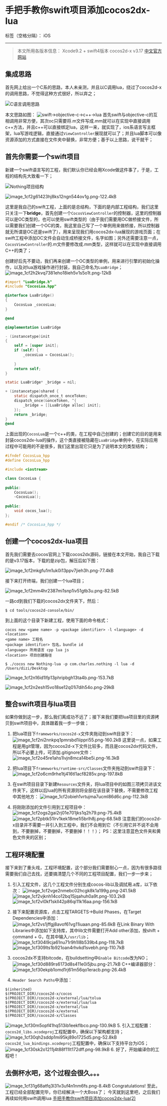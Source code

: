 ﻿# 手把手教你swift项目添加cocos2dx-lua

标签（空格分隔）： iOS

---

>本文所用各版本信息：
Xcode9.2 + swift4版本
cocos2d-x v3.17 [中文官方网站](http://www.cocos.com/?v=CN)

## 集成思路

首先网上给出一个C系的思路，本人未亲测，并且以C调用lua，绕过了cocos2d-x的调用思路，不觉得这种方式很好，所以弃之；

![C语言调用思路][1]

本文思路如图：
![swift->objective-c->c++->lua][2]
首先swift与objective-c的互相调用非常方便，其次oc只需要将.m文件写成.mm就可以在实现中直接调用c++方法，并且c++可以直接绑定lua，这样一来，就实现了，ios系语言写主框架，lua写游戏逻辑，直接通过`ViewController`展现就可以了；并且lua脚本可以像资源添加的方式直接在文件夹中替换，非常方便；基于以上思路，说干就干；

## 首先你需要一个swift项目

新建一个swift语言写的工程，我们默认你已经会用Xcode做这件事了，于是，工程的结构先大致看一下；

![Nothing项目结构][3]

![image_1cf2g61423hj8ks12ngn544ov1g.png-122.4kB][4]

这里是我自己的swift工程，上面的是总结构，下面的是内部工程结构，我们这里只关注一下**bridge**，首先创建一个`CocosViewController`的控制器，这里的控制器可以是OC类型的，也可以使用swift类型的（由于我们需要用OC做桥接文件，所以需要我们创建一个OC的类，我这里自己写了一个单例用来做桥接，所以控制器就无所谓是OC还是swift了），用来呈现我们用cocos2dx-lua展现的游戏页面；在swift工程中添加OC文件会自动生成桥接文件，名字如图；另外还需要注意一点，`CocosViewController`的.m文件要修改成.mm类型，这样就可以在实现中直接调用C++的类了；

创建好后先不要动，我们再来创建一个OC类型的单例，用来进行引擎的初始化操作，以及对lua游戏操作进行封装，我自己命名为`LuaBridge`；
![image_1cf2h2kvq7381eho18ieh5v1s5o1t.png-12kB][5]

```objective-c
#import "LuaBridge.h"
#include "CocosLua.hpp"

@interface LuaBridge()
{
    CocosLua _cocosLua;
}

@end

@implementation LuaBridge

- (instancetype)init
{
    self = [super init];
    if (self) {
        _cocosLua = CocosLua();
        
    }
    return self;
}

static LuaBridge* _bridge = nil;

+ (instancetype)shared {
    static dispatch_once_t onceToken;
    dispatch_once(&onceToken, ^{
        _bridge = [[LuaBridge alloc] init];
    });
    return _bridge;
}
@end
```

上面出现的`CocosLua`是一个c++的类，在工程中自己创建的；创建它的目的是用来封装cocos2dx-lua的操作，这个类直接被隐藏在`LuaBridge`单例中，在实际应用过程中可能用的不是很多，我们这里出现它只是为了说明本文的类型结构；

```c++
#ifndef CocosLua_hpp
#define CocosLua_hpp

#include <iostream>

class CocosLua {
    
public:
    CocosLua();
    ~CocosLua();
    
public:
    void cocos_lua();
};

#endif /* CocosLua_hpp */
```

## 创建一个cocos2dx-lua项目

首先我们需要去cocos官网上下载cocos2dx源码，链接在本文开始，我自己下载的是v3.17版本，下载的是zip包，解压后如下图：

![image_1cf2mkgfu1m1uk0i13ppv7jieh3h.png-77.4kB][6]

接下来打开终端，我们创建一个lua项目；

![image_1cf2mm4hr2387mi1snp1iv51gtb3u.png-82.5kB][7]

一路cd到我们下载的cocos2dx文件夹下，然后：
```
$ cd tools/cocos2d-console/bin/
```
到上面的这个目录下新建工程，使用下面的命令格式：
```
cocos new <game name> -p <package identifier> -l <language> -d <location>
<game name> 工程名
<package identifier> 包名，bundle id
<language> 所用语言 cpp lua js
<location> 项目创建路径
```
```
$ ./cocos new Nothing-lua -p com.charles.nothing -l lua -d /Users/dizi/Desktop
```
![image_1cf2n16id1lfp13phripbgh13ta4b.png-153.7kB][8]

![image_1cf2n2esh15vo18se12q01i7dih54o.png-29kB][9]

## 整合swift项目与lua项目

如果你做到这一步，那么我们离成功不远了；接下来我们要把lua项目里的资源拷贝到swift项目中，具体跟着我一步一步做；

1. 把lua项目下`frameworks/cocos2d-x`文件夹拖动到swift目录下：
![image_1cf2ni2nnkpq1pmrsbd1iippri55.png-160.2kB][10]
这里说一点，如果工程是用git管理，因为cocos2d-x下文件比较多，而且是cocos2dx代码文件，所以不必要上传，可添加.gitignore文件：
![image_1cf2o45re1ahs1lvjn8mca14be5i.png-16.3kB][11]

2. 把lua项目下`frameworks/runtime-src/Classes`文件夹拖动到swift目录下：
![image_1cf2o6cm9rhe1tj416tl1acf8285v.png-197.8kB][12]

3. 在swift项目目录下新建`Resources`文件夹，将lua项目中的如图三项拷贝进该文件夹下，这样以后lua的所有资源则将全部在该目录下替换，不需要修改工程中其他地方：
![image_1cf2obieh1vrtujma7ucml86d6c.png-112.3kB][13]

4. 将刚刚添加的文件引用到工程项目中：
![image_1cf2ogs2gai2rj01e701jks1q2h79.png-75.4kB][14]
![image_1cf2pbtk51lrv1kek18me1i5brlh8j.png-68.5kB][15]
注意我们的coco2d-x目录并不需要一并引入到工程中，我们不会用到它（不引用它并不说不会用到，不要删掉，不要删掉，不要删掉！！！）；
PS：这里注意蓝色文件夹和黄色文件夹的区别；

## 工程环境配置

接下来到了重头戏，工程环境配置，这个部分我们需要耐心一点，因为有很多路径需要我们自己去找，还要搞清楚几个不同的工程项目配置，我们一步一步来；

1. 引入工程文件，这几个工程文件分别生成cocos-lib以及调拭用.a库，以下依次：
![image_1cf2vge2nmebc02hcgk8k1a199g.png-241.5kB][16]
![image_1cf2vjknh14co12bq15jqahuh0a9t.png-103.2kB][17]
![image_1cf2vl0kf1skll42p86qi11k16aa.png-156.1kB][18]

2. 接下来配置资源库，点击工程TARGETS->Build Phases，在Target Dependencies中添加：
![image_1cf2vs1jffgj8avof61vg11iuaan.png-85.6kB][19]
在Link Binary With Libraries中添加如下支持库，其中lib文件需要打开Add other添加，按shift + command + G，在其中输入`/usr/lib`；
![image_1cf304l9cja61nu71r9h1l8b539b4.png-118.7kB][20]
![image_1cf309lts1b921oan4rhvkd1svebh.png-110.7kB][21]

3. cocos2dx不支持bitcode，在buildsetting中`Enable Bitcode`改为NO；
![image_1cf30d889rs6173d8s411e0i5jbu.png-21.7kB][22]
C++编译器部分：
![image_1cf30ekpb1omd1rj61m56qo1eracb.png-26.4kB][23]

4. `Header Search Paths`中添加：
```
$(inherited)
$(PROJECT_DIR)/cocos2d-x/cocos
$(PROJECT_DIR)/cocos2d-x/external/lua/tolua
$(PROJECT_DIR)/cocos2d-x/external/lua/lua
$(PROJECT_DIR)/cocos2d-x/external/lua
$(PROJECT_DIR)/cocos2d-x/external
$(PROJECT_DIR)/cocos2d-x/Classes
```
![image_1cf30m5opf41hq513ib1eekflbco.png-130.9kB][24]
5. 引入工程配置：
`cocos2d_libs.xcodeproj`工程配置中，确保以下架构都支持；
![image_1cf30qh2sddp1mi95kj89o1725d5.png-52.8kB][25]
`cocos2d_lua_bindings.xcodeproj`工程配置中，确保以下支持平台为iOS；
![image_1cf30sk2o1211j4t88f11lt172dff.png-98.9kB][26]
6. 好了，开始编译你的工程吧！

## 去倒杯水吧，这个过程会很久。。。
![image_1cf31g68atfq3l31v3uf4n1nm6fs.png-8.4kB][27]
Congratulations! 至此，工程已经全部配置完毕，你已经解决一个大Boss了；
今天就到这里吧，之后我们再续如何用swift调用lua [手把手教你swift项目添加cocos2dx-lua(2)](http://)


  [1]: http://static.zybuluo.com/usiege/uevib9k48ouoh5tzfcdsuco2/image_1cf0chaibo2h1okm1gb01n031lna9.png
  [2]: http://static.zybuluo.com/usiege/pbbigdacwd8wt5dfgj5n1dh1/image_1cf0ck09i8q81o3a1edd16k01n42m.png
  [3]: http://static.zybuluo.com/usiege/gaqy8723btnkzhb00sy41cuo/image_1cf2g3usa1ojcb531vik14mcq0d13.png
  [4]: http://static.zybuluo.com/usiege/8ne4u18l390hg8tyb6rirgrh/image_1cf2g61423hj8ks12ngn544ov1g.png
  [5]: http://static.zybuluo.com/usiege/5d9md3gqr7g6mbctjg5xkyj9/image_1cf2h2kvq7381eho18ieh5v1s5o1t.png
  [6]: http://static.zybuluo.com/usiege/jcs6xlchdkv5153hmba0mczo/image_1cf2mkgfu1m1uk0i13ppv7jieh3h.png
  [7]: http://static.zybuluo.com/usiege/6re1nikuq5yi42grr3llcyp2/image_1cf2mm4hr2387mi1snp1iv51gtb3u.png
  [8]: http://static.zybuluo.com/usiege/g32j6k9a6u3k8n8u8bdon702/image_1cf2n16id1lfp13phripbgh13ta4b.png
  [9]: http://static.zybuluo.com/usiege/ekm9ac1ee3lvxobwy2nw0e50/image_1cf2n2esh15vo18se12q01i7dih54o.png
  [10]: http://static.zybuluo.com/usiege/slid6pe7k8nhx6nqcgik1lan/image_1cf2ni2nnkpq1pmrsbd1iippri55.png
  [11]: http://static.zybuluo.com/usiege/a2dz2qu36yco9mctyogm3p2x/image_1cf2o45re1ahs1lvjn8mca14be5i.png
  [12]: http://static.zybuluo.com/usiege/3jj0oybm87eqo5gyf1t4s8nl/image_1cf2o6cm9rhe1tj416tl1acf8285v.png
  [13]: http://static.zybuluo.com/usiege/0jirzqr476njjw7mnn9pa0wc/image_1cf2obieh1vrtujma7ucml86d6c.png
  [14]: http://static.zybuluo.com/usiege/ibrq5jlvye4djt47bz2x8p5b/image_1cf2ogs2gai2rj01e701jks1q2h79.png
  [15]: http://static.zybuluo.com/usiege/wm1ea7a5s5kj4sgmci64atfh/image_1cf2pbtk51lrv1kek18me1i5brlh8j.png
  [16]: http://static.zybuluo.com/usiege/pzv7pmmzyqhfgxprukdom5g2/image_1cf2vge2nmebc02hcgk8k1a199g.png
  [17]: http://static.zybuluo.com/usiege/grjzsjx2vtnbhq1814kzd1m2/image_1cf2vjknh14co12bq15jqahuh0a9t.png
  [18]: http://static.zybuluo.com/usiege/6ph26ry963spcimacjhgmrnc/image_1cf2vl0kf1skll42p86qi11k16aa.png
  [19]: http://static.zybuluo.com/usiege/f24ifjqb73s2qw6kk92ddnmo/image_1cf2vs1jffgj8avof61vg11iuaan.png
  [20]: http://static.zybuluo.com/usiege/v9m64x38qh0k224c0wgot4v2/image_1cf304l9cja61nu71r9h1l8b539b4.png
  [21]: http://static.zybuluo.com/usiege/yvan9ltqx99nggchr66yvkz0/image_1cf309lts1b921oan4rhvkd1svebh.png
  [22]: http://static.zybuluo.com/usiege/fzjz3bofezeaed0u9adg16lf/image_1cf30d889rs6173d8s411e0i5jbu.png
  [23]: http://static.zybuluo.com/usiege/48wj5plpail9zyyz1p4nf23g/image_1cf30ekpb1omd1rj61m56qo1eracb.png
  [24]: http://static.zybuluo.com/usiege/lzykomwd0fpqyrypl5atgg39/image_1cf30m5opf41hq513ib1eekflbco.png
  [25]: http://static.zybuluo.com/usiege/bkt68q28zl1nn42kbivw3xzv/image_1cf30qh2sddp1mi95kj89o1725d5.png
  [26]: http://static.zybuluo.com/usiege/3d0dh82hc2f1izglc03j0e19/image_1cf30sk2o1211j4t88f11lt172dff.png
  [27]: http://static.zybuluo.com/usiege/lrxbyw47jmdpd4tnr8sg9i5t/image_1cf31g68atfq3l31v3uf4n1nm6fs.png